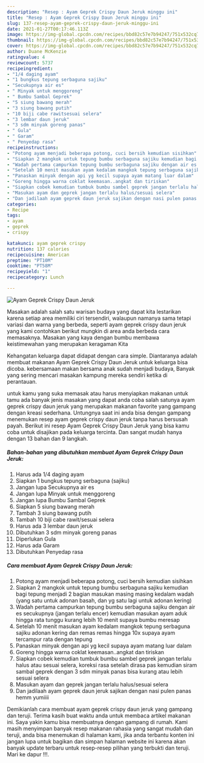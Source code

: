 ```yaml
---
description: "Resep : Ayam Geprek Crispy Daun Jeruk minggu ini"
title: "Resep : Ayam Geprek Crispy Daun Jeruk minggu ini"
slug: 137-resep-ayam-geprek-crispy-daun-jeruk-minggu-ini
date: 2021-01-27T00:17:46.113Z
image: https://img-global.cpcdn.com/recipes/bbd82c57e7b94247/751x532cq70/ayam-geprek-crispy-daun-jeruk-foto-resep-utama.jpg
thumbnail: https://img-global.cpcdn.com/recipes/bbd82c57e7b94247/751x532cq70/ayam-geprek-crispy-daun-jeruk-foto-resep-utama.jpg
cover: https://img-global.cpcdn.com/recipes/bbd82c57e7b94247/751x532cq70/ayam-geprek-crispy-daun-jeruk-foto-resep-utama.jpg
author: Duane McKenzie
ratingvalue: 4
reviewcount: 5737
recipeingredient:
- "1/4 daging ayam"
- "1 bungkus tepung serbaguna sajiku"
- "Secukupnya air es"
- " Minyak untuk menggoreng"
- " Bumbu Sambal Geprek"
- "5 siung bawang merah"
- "3 siung bawang putih"
- "10 biji cabe rawitsesuai selera"
- "3 lembar daun jeruk"
- "3 sdm minyak goreng panas"
- " Gula"
- " Garam"
- " Penyedap rasa"
recipeinstructions:
- "Potong ayam menjadi beberapa potong, cuci bersih kemudian sisihkan"
- "Siapkan 2 mangkok untuk tepung bumbu serbaguna sajiku kemudian bagi tepung menjadi 2 bagian masukan masing masing kedalam wadah (yang satu untuk adonan basah, dan yg satu lagi untuk adonan kering)"
- "Wadah pertama campurkan tepung bumbu serbaguna sajiku dengan air es secukupnya (jangan terlalu encer) kemudian masukan ayam aduk hingga rata tunggu kurang lebih 10 menit supaya bumbu meresap"
- "Setelah 10 menit masukan ayam kedalam mangkok tepung serbaguna sajiku adonan kering dan remas remas hingga 10x supaya ayam tercampur rata dengan tepung"
- "Panaskan minyak dengan api yg kecil supaya ayam matang luar dalam"
- "Goreng hingga warna coklat keemasan..angkat dan tiriskan"
- "Siapkan cobek kemudian tumbuk bumbu sambel geprek jangan terlalu halus atau sesuai selera, koreksi rasa setelah dirasa pas kemudian siram sambal geprek dengan 3 sdm minyak panas bisa kurang atau lebih sesuai selera"
- "Masukan ayam dan geprek jangan terlalu halus/sesuai selera"
- "Dan jadilaah ayam geprek daun jeruk sajikan dengan nasi pulen panas hemm yumiiii"
categories:
- Recipe
tags:
- ayam
- geprek
- crispy

katakunci: ayam geprek crispy 
nutrition: 137 calories
recipecuisine: American
preptime: "PT10M"
cooktime: "PT58M"
recipeyield: "1"
recipecategory: Lunch

---
```



![Ayam Geprek Crispy Daun Jeruk](https://img-global.cpcdn.com/recipes/bbd82c57e7b94247/751x532cq70/ayam-geprek-crispy-daun-jeruk-foto-resep-utama.jpg)

Masakan adalah salah satu warisan budaya yang dapat kita lestarikan karena setiap area memiliki ciri tersendiri, walaupun namanya sama tetapi variasi dan warna yang berbeda, seperti ayam geprek crispy daun jeruk yang kami contohkan berikut mungkin di area anda berbeda cara memasaknya. Masakan yang kaya dengan bumbu membawa keistimewahan yang merupakan keragaman Kita

Kehangatan keluarga dapat didapat dengan cara simple. Diantaranya adalah membuat makanan Ayam Geprek Crispy Daun Jeruk untuk keluarga bisa dicoba. kebersamaan makan bersama anak sudah menjadi budaya, Banyak yang sering mencari masakan kampung mereka sendiri ketika di perantauan.



untuk kamu yang suka memasak atau harus menyiapkan makanan untuk tamu ada banyak jenis masakan yang dapat anda coba salah satunya ayam geprek crispy daun jeruk yang merupakan makanan favorite yang gampang dengan kreasi sederhana. Untungnya saat ini anda bisa dengan gampang menemukan resep ayam geprek crispy daun jeruk tanpa harus bersusah payah.
Berikut ini resep Ayam Geprek Crispy Daun Jeruk yang bisa kamu coba untuk disajikan pada keluarga tercinta. Dan sangat mudah hanya dengan 13 bahan dan 9 langkah.


<!--inarticleads1-->

##### Bahan-bahan yang dibutuhkan membuat Ayam Geprek Crispy Daun Jeruk:

1. Harus ada 1/4 daging ayam
1. Siapkan 1 bungkus tepung serbaguna (sajiku)
1. Jangan lupa Secukupnya air es
1. Jangan lupa  Minyak untuk menggoreng
1. Jangan lupa  Bumbu Sambal Geprek
1. Siapkan 5 siung bawang merah
1. Tambah 3 siung bawang putih
1. Tambah 10 biji cabe rawit/sesuai selera
1. Harus ada 3 lembar daun jeruk
1. Dibutuhkan 3 sdm minyak goreng panas
1. Diperlukan  Gula
1. Harus ada  Garam
1. Dibutuhkan  Penyedap rasa




<!--inarticleads2-->

##### Cara membuat  Ayam Geprek Crispy Daun Jeruk:

1. Potong ayam menjadi beberapa potong, cuci bersih kemudian sisihkan
1. Siapkan 2 mangkok untuk tepung bumbu serbaguna sajiku kemudian bagi tepung menjadi 2 bagian masukan masing masing kedalam wadah (yang satu untuk adonan basah, dan yg satu lagi untuk adonan kering)
1. Wadah pertama campurkan tepung bumbu serbaguna sajiku dengan air es secukupnya (jangan terlalu encer) kemudian masukan ayam aduk hingga rata tunggu kurang lebih 10 menit supaya bumbu meresap
1. Setelah 10 menit masukan ayam kedalam mangkok tepung serbaguna sajiku adonan kering dan remas remas hingga 10x supaya ayam tercampur rata dengan tepung
1. Panaskan minyak dengan api yg kecil supaya ayam matang luar dalam
1. Goreng hingga warna coklat keemasan..angkat dan tiriskan
1. Siapkan cobek kemudian tumbuk bumbu sambel geprek jangan terlalu halus atau sesuai selera, koreksi rasa setelah dirasa pas kemudian siram sambal geprek dengan 3 sdm minyak panas bisa kurang atau lebih sesuai selera
1. Masukan ayam dan geprek jangan terlalu halus/sesuai selera
1. Dan jadilaah ayam geprek daun jeruk sajikan dengan nasi pulen panas hemm yumiiii




Demikianlah cara membuat ayam geprek crispy daun jeruk yang gampang dan teruji. Terima kasih buat waktu anda untuk membaca artikel makanan ini. Saya yakin kamu bisa membuatnya dengan gampang di rumah. Kami masih menyimpan banyak resep makanan rahasia yang sangat mudah dan teruji, anda bisa menemukan di halaman kami, jika anda terbantu konten ini jangan lupa untuk bagikan dan simpan halaman website ini karena akan banyak update terbaru untuk resep-resep pilihan yang terbukti dan teruji. Mari ke dapur !!!. 
